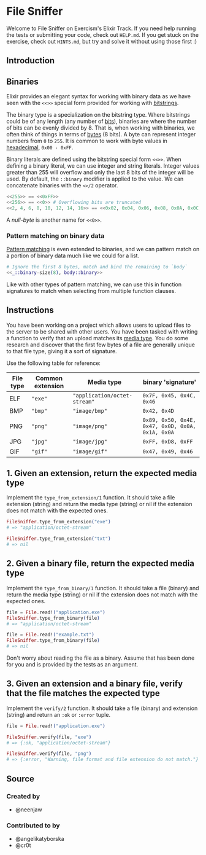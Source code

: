 # File Sniffer

Welcome to File Sniffer on Exercism's Elixir Track.
If you need help running the tests or submitting your code, check out `HELP.md`.
If you get stuck on the exercise, check out `HINTS.md`, but try and solve it without using those first :)

## Introduction

## Binaries

Elixir provides an elegant syntax for working with binary data as we have seen with the `<<>>` special form provided for working with [bitstrings][exercism-bitstrings].

The binary type is a specialization on the bitstring type. Where bitstrings could be of any length (any number of [bits][wiki-bit]), binaries are where the number of bits can be evenly divided by 8. That is, when working with binaries, we often think of things in terms of [bytes][wiki-byte] (8 bits). A byte can represent integer numbers from `0` to `255`. It is common to work with byte values in [hexadecimal][wiki-hexadecimal], `0x00 - 0xFF`.

Binary literals are defined using the bitstring special form `<<>>`. When defining a binary literal, we can use integer and string literals. Integer values greater than 255 will overflow and only the last 8 bits of the integer will be used. By default, the `::binary` modifier is applied to the value. We can concatenate binaries with the `<>/2` operator.

```elixir
<<255>> == <<0xFF>>
<<256>> == <<0>> # Overflowing bits are truncated
<<2, 4, 6, 8, 10, 12, 14, 16>> == <<0x02, 0x04, 0x06, 0x08, 0x0A, 0x0C, 0x0E, 0x10>>
```

A _null-byte_ is another name for `<<0>>`.

### Pattern matching on binary data

[Pattern matching][exercism-pattern-matching] is even extended to binaries, and we can pattern match on a portion of binary data much like we could for a list.

```elixir
# Ignore the first 8 bytes, match and bind the remaining to `body`
<<_::binary-size(8), body::binary>>
```

Like with other types of pattern matching, we can use this in function signatures to match when selecting from multiple function clauses.

[wiki-bit]: https://en.wikipedia.org/wiki/Bit
[wiki-byte]: https://en.wikipedia.org/wiki/Byte
[wiki-hexadecimal]: https://en.wikipedia.org/wiki/Hexadecimal
[exercism-bitstrings]: https://exercism.org/tracks/elixir/concepts/bitstrings
[exercism-pattern-matching]: https://exercism.org/tracks/elixir/concepts/pattern-matching

## Instructions

You have been working on a project which allows users to upload files to the server to be shared with other users. You have been tasked with writing a function to verify that an upload matches its [media type][mimetype]. You do some research and discover that the first few bytes of a file are generally unique to that file type, giving it a sort of signature.

Use the following table for reference:

| File type | Common extension | Media type                   | binary 'signature'                               |
| --------- | ---------------- | ---------------------------- | ------------------------------------------------ |
| ELF       | `"exe"`          | `"application/octet-stream"` | `0x7F, 0x45, 0x4C, 0x46`                         |
| BMP       | `"bmp"`          | `"image/bmp"`                | `0x42, 0x4D`                                     |
| PNG       | `"png"`          | `"image/png"`                | `0x89, 0x50, 0x4E, 0x47, 0x0D, 0x0A, 0x1A, 0x0A` |
| JPG       | `"jpg"`          | `"image/jpg"`                | `0xFF, 0xD8, 0xFF`                               |
| GIF       | `"gif"`          | `"image/gif"`                | `0x47, 0x49, 0x46`                               |

## 1. Given an extension, return the expected media type

Implement the `type_from_extension/1` function. It should take a file extension (string) and return the media type (string) or nil if the extension does not match with the expected ones.

```elixir
FileSniffer.type_from_extension("exe")
# => "application/octet-stream"

FileSniffer.type_from_extension("txt")
# => nil
```

## 2. Given a binary file, return the expected media type

Implement the `type_from_binary/1` function. It should take a file (binary) and return the media type (string) or nil if the extension does not match with the expected ones.

```elixir
file = File.read!("application.exe")
FileSniffer.type_from_binary(file)
# => "application/octet-stream"

file = File.read!("example.txt")
FileSniffer.type_from_binary(file)
# => nil
```

Don't worry about reading the file as a binary. Assume that has been done for you and is provided by the tests as an argument.

## 3. Given an extension and a binary file, verify that the file matches the expected type

Implement the `verify/2` function. It should take a file (binary) and extension (string) and return an `:ok` or `:error` tuple.

```elixir
file = File.read!("application.exe")

FileSniffer.verify(file, "exe")
# => {:ok, "application/octet-stream"}

FileSniffer.verify(file, "png")
# => {:error, "Warning, file format and file extension do not match."}
```

[mimetype]: https://en.wikipedia.org/wiki/Media_type

## Source

### Created by

- @neenjaw

### Contributed to by

- @angelikatyborska
- @cr0t